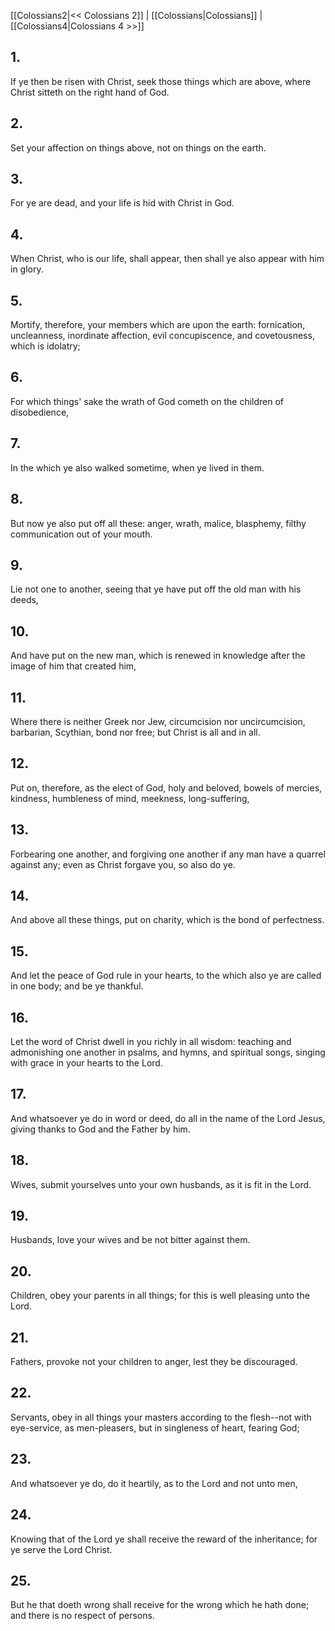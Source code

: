[[Colossians2|<< Colossians 2]] | [[Colossians|Colossians]] | [[Colossians4|Colossians 4 >>]]
## 1.
If ye then be risen with Christ, seek those things which are above, where Christ sitteth on the right hand of God.
## 2.
Set your affection on things above, not on things on the earth.
## 3.
For ye are dead, and your life is hid with Christ in God.
## 4.
When Christ, who is our life, shall appear, then shall ye also appear with him in glory.
## 5.
Mortify, therefore, your members which are upon the earth: fornication, uncleanness, inordinate affection, evil concupiscence, and covetousness, which is idolatry;
## 6.
For which things\' sake the wrath of God cometh on the children of disobedience,
## 7.
In the which ye also walked sometime, when ye lived in them.
## 8.
But now ye also put off all these: anger, wrath, malice, blasphemy, filthy communication out of your mouth.
## 9.
Lie not one to another, seeing that ye have put off the old man with his deeds,
## 10.
And have put on the new man, which is renewed in knowledge after the image of him that created him,
## 11.
Where there is neither Greek nor Jew, circumcision nor uncircumcision, barbarian, Scythian, bond nor free; but Christ is all and in all.
## 12.
Put on, therefore, as the elect of God, holy and beloved, bowels of mercies, kindness, humbleness of mind, meekness, long-suffering,
## 13.
Forbearing one another, and forgiving one another if any man have a quarrel against any; even as Christ forgave you, so also do ye.
## 14.
And above all these things, put on charity, which is the bond of perfectness.
## 15.
And let the peace of God rule in your hearts, to the which also ye are called in one body; and be ye thankful.
## 16.
Let the word of Christ dwell in you richly in all wisdom: teaching and admonishing one another in psalms, and hymns, and spiritual songs, singing with grace in your hearts to the Lord.
## 17.
And whatsoever ye do in word or deed, do all in the name of the Lord Jesus, giving thanks to God and the Father by him.
## 18.
Wives, submit yourselves unto your own husbands, as it is fit in the Lord.
## 19.
Husbands, love your wives and be not bitter against them.
## 20.
Children, obey your parents in all things; for this is well pleasing unto the Lord.
## 21.
Fathers, provoke not your children to anger, lest they be discouraged.
## 22.
Servants, obey in all things your masters according to the flesh\--not with eye-service, as men-pleasers, but in singleness of heart, fearing God;
## 23.
And whatsoever ye do, do it heartily, as to the Lord and not unto men,
## 24.
Knowing that of the Lord ye shall receive the reward of the inheritance; for ye serve the Lord Christ.
## 25.
But he that doeth wrong shall receive for the wrong which he hath done; and there is no respect of persons.

